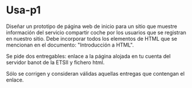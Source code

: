 # Usa-p1
Diseñar un prototipo de página web de inicio para un sitio que muestre información del servicio compartir coche por los usuarios que se registran en nuestro sitio. Debe incorporar todos los elementos de HTML que se mencionan en el documento: "Introducción a HTML".

Se pide dos entregables: enlace a la página alojada en tu cuenta del servidor banot de la ETSII y fichero html.

Sólo se corrigen y consideran válidas aquellas entregas que contengan el enlace.
